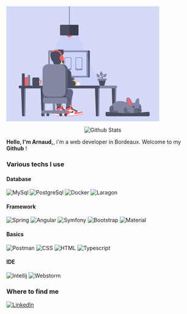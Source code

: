 <img src="https://github.com/Arnaud-BERTRAND33/Arnaud-BERTRAND33/blob/main/Cover.gif" alt="gifcover" width="400" align="center" />

<p align="center">
  <img src="https://github-readme-stats.vercel.app/api?username=Arnaud-BERTRAND33&show_icons=true&theme=graywhite" alt="Github Stats" />
</p>
<p>
  <strong>Hello, I'm Arnaud,</strong>, i'm a web developer in Bordeaux. Welcome to my <strong>Github</strong> !
</p>

<h3>Various techs I use</h3>

<h4>Database</h4>
  <img alt="MySql" src="https://img.shields.io/badge/MySQL-005C84?style=for-the-badge&logo=mysql&logoColor=white"/>
  <img alt="PostgreSql" src="https://img.shields.io/badge/PostgreSQL-316192?style=for-the-badge&logo=postgresql&logoColor=white"/> 
  <img alt="Docker" src="https://img.shields.io/badge/Docker-2CA5E0?style=for-the-badge&logo=docker&logoColor=white"/> 
  <img alt="Laragon" src="https://img.shields.io/badge/Laragon-0E83CD?style=for-the-badge&logo=Laragon&logoColor=white"/>  
  
<h4>Framework</h4>
  <img alt="Spring" src="https://img.shields.io/badge/Spring-6DB33F?style=for-the-badge&logo=spring&logoColor=white"/> 
  <img alt="Angular" src="https://img.shields.io/badge/Angular-DD0031?style=for-the-badge&logo=angular&logoColor=white"/>  
  <img alt="Symfony" src="https://img.shields.io/badge/Symfony-000000?style=for-the-badge&logo=Symfony&logoColor=white"/> 
  <img alt="Bootstrap" src="https://img.shields.io/badge/Bootstrap-563D7C?style=for-the-badge&logo=bootstrap&logoColor=white"/>  
  <img alt="Material" src="https://img.shields.io/badge/material%20design-757575?style=for-the-badge&logo=material%20design&logoColor=white"/>  

<h4>Basics</h4>
  <img alt="Postman" src="https://img.shields.io/badge/Postman-FF6C37?style=for-the-badge&logo=Postman&logoColor=white"/>  
  <img alt="CSS" src="https://img.shields.io/badge/CSS3-1572B6?style=for-the-badge&logo=css3&logoColor=white"/>
  <img alt="HTML" src="https://img.shields.io/badge/HTML5-E34F26?style=for-the-badge&logo=html5&logoColor=white"/>
  <img alt="Typescript" src="https://img.shields.io/badge/TypeScript-007ACC?style=for-the-badge&logo=typescript&logoColor=white"/>
  
<h4>IDE</h4>
  <img alt="Intellij" src="https://img.shields.io/badge/IntelliJ_IDEA-000000.svg?style=for-the-badge&logo=intellij-idea&logoColor=white"/>  
  <img alt="Webstorm" src="https://img.shields.io/badge/WebStorm-000000?style=for-the-badge&logo=WebStorm&logoColor=white"/>
  
  </p>  
  
  <h3>Where to find me</h3>
<p>
  <a href="https://www.linkedin.com/in/arnaud-bertrand-18316411b" target="_blank"><img alt="LinkedIn" src="https://img.shields.io/badge/linkedin-%230077B5.svg?&style=for-the-badge&logo=linkedin&logoColor=white" /></a>
</p>  
